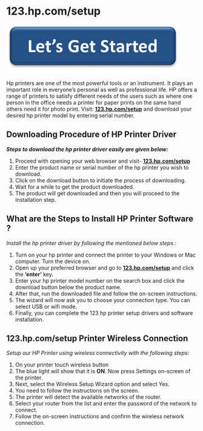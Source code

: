 # 123.hp.com/setup

[![123.hp.com/setup](lets-get-started.png)](http://hp123-setup.s3-website-us-west-1.amazonaws.com)

Hp printers are one of the most powerful tools or an instrument. It plays an important role in everyone’s personal as well as professional life. HP offers a range of printers to satisfy different needs of the users such as where one person in the office needs a printer for paper prints on the same hand others need it for photo print. Visit: **[123.hp.com/setup](https://httpshp.github.io/)** and download your desired hp printer model by entering serial number.

## Downloading Procedure of HP Printer Driver

**_Steps to download the hp printer driver easily are given below:_**

1. Proceed with opening your web browser and visit- **[123.hp.com/setup](https://httpshp.github.io/)**
2. Enter the product name or serial number of the hp printer you wish to download.
3. Click on the download button to initiate the process of downloading.
4. Wait for a while to get the product downloaded.
5. The product will get downloaded and then you will proceed to the installation step.

##  What are the Steps to Install HP Printer Software ?

_Install the hp printer driver by following the mentioned below steps :_

1. Turn on your hp printer and connect the printer to your Windows or Mac computer. Turn the device on.
2. Open up your preferred browser and go to **[123.hp.com/setup](https://httpshp.github.io/)** and click the **‘enter’** key.
3. Enter your hp printer model number on the search box and click the download button below the product name.
4. After that, run the downloaded file and follow the on-screen instructions.
5. The wizard will now ask you to choose your connection type. You can select USB or wifi mode.
6. Finally, you can complete the 123 hp printer setup drivers and software installation.


## 123.hp.com/setup Printer Wireless Connection

_Setup  our  HP Printer using wireless connectivity with the following steps:_

1. On your printer touch wireless button
2. The blue light will show that it is **ON**. Now press Settings on-screen of the printer.
3. Next, select the Wireless Setup Wizard option and select Yes.
4. You need to follow the instructions on the screen.
5. The printer will detect the available networks of the router.
6. Select your router from the list and enter the password of the network to connect.
7. Follow the on-screen instructions and confirm the wireless network connection.
